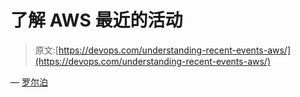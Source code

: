 # 了解 AWS 最近的活动

> 原文:[https://devops.com/understanding-recent-events-aws/](https://devops.com/understanding-recent-events-aws/)

— [罗尔泊](https://devops.com/author/breselman/)